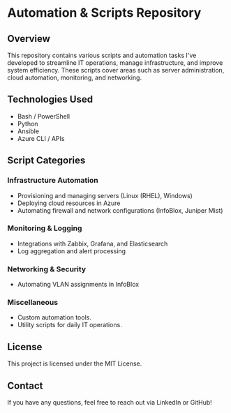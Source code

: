 # Automation & Scripts Repository

## Overview
This repository contains various scripts and automation tasks I've developed to streamline IT operations, manage infrastructure, and improve system efficiency. These scripts cover areas such as server administration, cloud automation, monitoring, and networking.

## Technologies Used
- Bash / PowerShell
- Python
- Ansible
- Azure CLI / APIs

## Script Categories
### **Infrastructure Automation**
- Provisioning and managing servers (Linux (RHEL), Windows)
- Deploying cloud resources in Azure
- Automating firewall and network configurations (InfoBlox, Juniper Mist)

### **Monitoring & Logging**
- Integrations with Zabbix, Grafana, and Elasticsearch
- Log aggregation and alert processing

### **Networking & Security**
- Automating VLAN assignments in InfoBlox

### **Miscellaneous**
- Custom automation tools.
- Utility scripts for daily IT operations.

## License
This project is licensed under the MIT License.

## Contact
If you have any questions, feel free to reach out via LinkedIn or GitHub!
